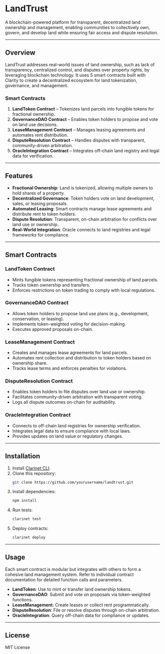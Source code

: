 # LandTrust
A blockchain-powered platform for transparent, decentralized land ownership and management, enabling communities to collectively own, govern, and develop land while ensuring fair access and dispute resolution.

---

## Overview
LandTrust addresses real-world issues of land ownership, such as lack of transparency, centralized control, and disputes over property rights, by leveraging blockchain technology. It uses 5 smart contracts built with Clarity to create a decentralized ecosystem for land tokenization, governance, and management.

### Smart Contracts
1. **LandToken Contract** – Tokenizes land parcels into fungible tokens for fractional ownership.
2. **GovernanceDAO Contract** – Enables token holders to propose and vote on land use decisions.
3. **LeaseManagement Contract** – Manages leasing agreements and automates rent distribution.
4. **DisputeResolution Contract** – Handles disputes with transparent, community-driven arbitration.
5. **OracleIntegration Contract** – Integrates off-chain land registry and legal data for verification.

---

## Features
- **Fractional Ownership**: Land is tokenized, allowing multiple owners to hold shares of a property.
- **Decentralized Governance**: Token holders vote on land development, sales, or leasing proposals.
- **Automated Leasing**: Smart contracts manage lease agreements and distribute rent to token holders.
- **Dispute Resolution**: Transparent, on-chain arbitration for conflicts over land use or ownership.
- **Real-World Integration**: Oracle connects to land registries and legal frameworks for compliance.

---

## Smart Contracts

### LandToken Contract
- Mints fungible tokens representing fractional ownership of land parcels.
- Tracks token ownership and transfers.
- Enforces restrictions on token trading to comply with local regulations.

### GovernanceDAO Contract
- Allows token holders to propose land use plans (e.g., development, conservation, or leasing).
- Implements token-weighted voting for decision-making.
- Executes approved proposals on-chain.

### LeaseManagement Contract
- Creates and manages lease agreements for land parcels.
- Automates rent collection and distribution to token holders based on ownership share.
- Tracks lease terms and enforces penalties for violations.

### DisputeResolution Contract
- Enables token holders to file disputes over land use or ownership.
- Facilitates community-driven arbitration with transparent voting.
- Logs all dispute outcomes on-chain for auditability.

### OracleIntegration Contract
- Connects to off-chain land registries for ownership verification.
- Integrates legal data to ensure compliance with local laws.
- Provides updates on land value or regulatory changes.

---

## Installation
1. Install [Clarinet CLI](https://docs.hiro.so/clarinet/getting-started).
2. Clone this repository:
   ```bash
   git clone https://github.com/yourusername/landtrust.git
   ```
3. Install dependencies:
   ```bash
   npm install
   ```
4. Run tests:
   ```bash
   clarinet test
   ```
5. Deploy contracts:
   ```bash
   clarinet deploy
   ```

---

## Usage
Each smart contract is modular but integrates with others to form a cohesive land management system. Refer to individual contract documentation for detailed function calls and parameters.

- **LandToken**: Use to mint or transfer land ownership tokens.
- **GovernanceDAO**: Submit and vote on proposals via token-weighted functions.
- **LeaseManagement**: Create leases or collect rent programmatically.
- **DisputeResolution**: File or resolve disputes through on-chain arbitration.
- **OracleIntegration**: Query off-chain data for compliance or updates.

---

## License
MIT License


